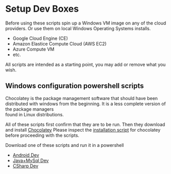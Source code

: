 # Setup Dev Boxes

Before using these scripts spin up a Windows VM image on any of the cloud providers.
Or use them on local Windows Operating Systems installs.
* Google Cloud Engine (CE)
* Amazon Elastice Compute Cloud (AWS EC2)
* Azure Compute VM 
* etc.

All scripts are intended as a starting point, you may add or remove what you wish.

## Windows configuration powershell scripts

Chocolatey is the package management software that should have been distributed with
windows from the beginning.  It is a less complete version of the package managers  
found in Linux distributions.    

All of these scripts first confirm that they are to be run.  Then they download and 
install [Chocolatey](https://chocolatey.org/install) Please inspect the 
[installation script](https://chocolatey.org/install.ps1) for chocolatey before
proceeding with  the scripts.   

Download one of these scripts and run it in a powershell

* [Android Dev](win-android-dev.ps1)
* [Java+MySql Dev](win-javaIII-dev.ps1)
* [CSharp Dev](win-csharp-dev.ps1)
